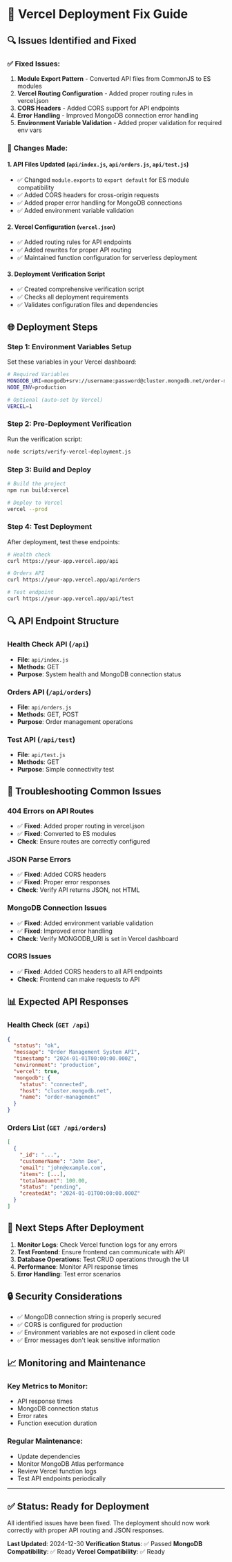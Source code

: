 # 🚀 Vercel Deployment Fix Guide

## 🔍 Issues Identified and Fixed

### ✅ **Fixed Issues:**

1. **Module Export Pattern** - Converted API files from CommonJS to ES modules
2. **Vercel Routing Configuration** - Added proper routing rules in vercel.json
3. **CORS Headers** - Added CORS support for API endpoints
4. **Error Handling** - Improved MongoDB connection error handling
5. **Environment Variable Validation** - Added proper validation for required env vars

### 🔧 **Changes Made:**

#### 1. API Files Updated (`api/index.js`, `api/orders.js`, `api/test.js`)
- ✅ Changed `module.exports` to `export default` for ES module compatibility
- ✅ Added CORS headers for cross-origin requests
- ✅ Added proper error handling for MongoDB connections
- ✅ Added environment variable validation

#### 2. Vercel Configuration (`vercel.json`)
- ✅ Added routing rules for API endpoints
- ✅ Added rewrites for proper API routing
- ✅ Maintained function configuration for serverless deployment

#### 3. Deployment Verification Script
- ✅ Created comprehensive verification script
- ✅ Checks all deployment requirements
- ✅ Validates configuration files and dependencies

## 🌐 Deployment Steps

### **Step 1: Environment Variables Setup**

Set these variables in your Vercel dashboard:

```bash
# Required Variables
MONGODB_URI=mongodb+srv://username:password@cluster.mongodb.net/order-management?retryWrites=true&w=majority
NODE_ENV=production

# Optional (auto-set by Vercel)
VERCEL=1
```

### **Step 2: Pre-Deployment Verification**

Run the verification script:
```bash
node scripts/verify-vercel-deployment.js
```

### **Step 3: Build and Deploy**

```bash
# Build the project
npm run build:vercel

# Deploy to Vercel
vercel --prod
```

### **Step 4: Test Deployment**

After deployment, test these endpoints:

```bash
# Health check
curl https://your-app.vercel.app/api

# Orders API
curl https://your-app.vercel.app/api/orders

# Test endpoint
curl https://your-app.vercel.app/api/test
```

## 🔍 **API Endpoint Structure**

### **Health Check API** (`/api`)
- **File**: `api/index.js`
- **Methods**: GET
- **Purpose**: System health and MongoDB connection status

### **Orders API** (`/api/orders`)
- **File**: `api/orders.js`
- **Methods**: GET, POST
- **Purpose**: Order management operations

### **Test API** (`/api/test`)
- **File**: `api/test.js`
- **Methods**: GET
- **Purpose**: Simple connectivity test

## 🐛 **Troubleshooting Common Issues**

### **404 Errors on API Routes**
- ✅ **Fixed**: Added proper routing in vercel.json
- ✅ **Fixed**: Converted to ES modules
- **Check**: Ensure routes are correctly configured

### **JSON Parse Errors**
- ✅ **Fixed**: Added CORS headers
- ✅ **Fixed**: Proper error responses
- **Check**: Verify API returns JSON, not HTML

### **MongoDB Connection Issues**
- ✅ **Fixed**: Added environment variable validation
- ✅ **Fixed**: Improved error handling
- **Check**: Verify MONGODB_URI is set in Vercel dashboard

### **CORS Issues**
- ✅ **Fixed**: Added CORS headers to all API endpoints
- **Check**: Frontend can make requests to API

## 📊 **Expected API Responses**

### **Health Check** (`GET /api`)
```json
{
  "status": "ok",
  "message": "Order Management System API",
  "timestamp": "2024-01-01T00:00:00.000Z",
  "environment": "production",
  "vercel": true,
  "mongodb": {
    "status": "connected",
    "host": "cluster.mongodb.net",
    "name": "order-management"
  }
}
```

### **Orders List** (`GET /api/orders`)
```json
[
  {
    "_id": "...",
    "customerName": "John Doe",
    "email": "john@example.com",
    "items": [...],
    "totalAmount": 100.00,
    "status": "pending",
    "createdAt": "2024-01-01T00:00:00.000Z"
  }
]
```

## 🎯 **Next Steps After Deployment**

1. **Monitor Logs**: Check Vercel function logs for any errors
2. **Test Frontend**: Ensure frontend can communicate with API
3. **Database Operations**: Test CRUD operations through the UI
4. **Performance**: Monitor API response times
5. **Error Handling**: Test error scenarios

## 🔒 **Security Considerations**

- ✅ MongoDB connection string is properly secured
- ✅ CORS is configured for production
- ✅ Environment variables are not exposed in client code
- ✅ Error messages don't leak sensitive information

## 📈 **Monitoring and Maintenance**

### **Key Metrics to Monitor:**
- API response times
- MongoDB connection status
- Error rates
- Function execution duration

### **Regular Maintenance:**
- Update dependencies
- Monitor MongoDB Atlas performance
- Review Vercel function logs
- Test API endpoints periodically

---

## ✅ **Status: Ready for Deployment**

All identified issues have been fixed. The deployment should now work correctly with proper API routing and JSON responses.

**Last Updated**: 2024-12-30
**Verification Status**: ✅ Passed
**MongoDB Compatibility**: ✅ Ready
**Vercel Compatibility**: ✅ Ready
